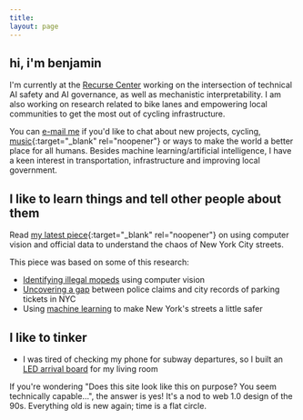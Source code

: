 ```yaml
---
title:
layout: page
---
```

<h2>hi, i'm benjamin</h2>

I'm currently at the [Recurse Center](https://www.recurse.com) working on the intersection of technical AI safety and AI governance, as well as mechanistic interpretability. I am also working on research related to bike lanes and empowering local communities to get the most out of cycling infrastructure. 

You can [e-mail me](mailto:contact_arnav.darkened639@8alias.com) if you'd like to chat about
new projects, cycling, [music](https://www.youtube.com/watch?v=OKgYJnBCjXk){:target="_blank" rel="noopener"} or ways to make the world a better place for all humans. Besides machine learning/artificial intelligence, I have a keen interest in transportation, infrastructure and improving local government.

## I like to learn things and tell other people about them
Read [my latest piece](https://www.vitalcitynyc.org/articles/the-lawless-state-of-new-yorks-streets){:target="_blank" rel="noopener"} on using computer vision and official data to understand the chaos of New York City streets.

This piece was based on some of this research:
* [Identifying illegal mopeds](https://benjaminarnav.com/posts/moped_detector/) using computer vision
* [Uncovering a gap](https://benjaminarnav.com/posts/nyc_311/) between police claims and city records of parking tickets in NYC
* Using [machine learning](https://benjaminarnav.com/posts/nyc_trafficML/) to make New York's streets a little safer

## I like to tinker
* I was tired of checking my phone for subway departures, so I built an [LED arrival board](https://benjaminarnav.com/posts/arrivals_rgb_display/) for my living room

If you're wondering "Does this site look like this on purpose? You seem technically capable...", 
the answer is yes! It's a nod to web 1.0 design of the 90s. Everything old is new again; time is a flat circle.
